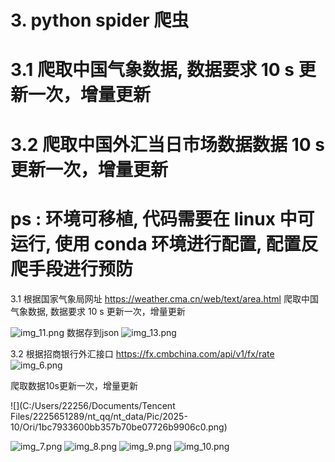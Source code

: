 # 3. python spider 爬⾍
# 3.1 爬取中国⽓象数据, 数据要求 10 s 更新⼀次，增量更新
# 3.2 爬取中国外汇当⽇市场数据数据 10 s 更新⼀次，增量更新
# ps : 环境可移植, 代码需要在 linux 中可运⾏, 使⽤ conda 环境进⾏配置, 配置反爬⼿段进⾏预防


3.1
根据国家气象局网址
https://weather.cma.cn/web/text/area.html
爬取中国⽓象数据, 数据要求 10 s 更新⼀次，增量更新

![img_11.png](img_11.png)
数据存到json
![img_13.png](img_12.png)




3.2
根据招商银行外汇接口
https://fx.cmbchina.com/api/v1/fx/rate
![img_6.png](img_6.png)

爬取数据10s更新⼀次，增量更新

![](C:/Users/22256/Documents/Tencent Files/2225651289/nt_qq/nt_data/Pic/2025-10/Ori/1bc7933600bb357b70be07726b9906c0.png)

![img_7.png](img_7.png)
![img_8.png](img_8.png)
![img_9.png](img_9.png)
![img_10.png](img_10.png)